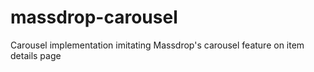 # massdrop-carousel
Carousel implementation imitating Massdrop's carousel feature on item details page
